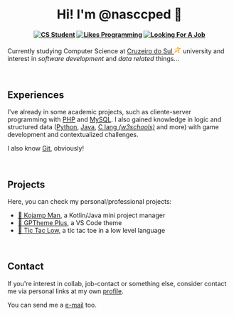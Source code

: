 <h1 align="center">Hi! I'm @nasccped 👋</h1>

<!-- showing badges -->
<h4 align="center">

[![CS Student][cs-student]](#)
[![Likes Programming][likes-programming]](#)
[![Looking For A Job][looking-for-a-job]](#)

</h4>

Currently studying Computer Science at
[Cruzeiro do Sul <img src="./assets/logo-cruzeiro_do_sul.png"
style="height:1rem"
alt="Cruzeiro do Sul logo">][cruzeiro-do-sul-website] university and
interest in _software development_ and _data related_ things...

<br>



Experiences
-----------

I've already in some academic projects, such as cliente-server
programming with [PHP][php-link] and [MySQL][mysql-link]. I also
gained knowledge in logic and structured data ([Python][python-link],
[Java][java-link], [C lang _(w3schools)_][c-link] and more) with game
development and contextualized challenges.

I also know [Git][git-link], obviously!

<br>



Projects
--------

Here, you can check my personal/professional projects:

- [🥇 Kojamp Man][kojamp-man], a Kotlin/Java mini project manager
- [🥈 GPTheme Plus][gptheme-plus], a VS Code theme
- [🥉 Tic Tac Low][tic-tac-low], a tic tac toe in a low level language

<br>



Contact
-------

If you're interest in collab, job-contact or something else, consider
contact me via personal links at my own [profile][my-profile].

You can send me a [e-mail][send-me-email] too.



<!-- links -->
[cruzeiro-do-sul-website]: https://www.cruzeirodosul.edu.br/

[php-link]: https://www.php.net/
[mysql-link]: https://www.mysql.com/
[python-link]: https://www.python.org/
[java-link]: https://www.java.com/en/
[c-link]: https://www.w3schools.com/c/
[git-link]: https://git-scm.com/

[kojamp-man]: https://github.com/nasccped/kojamp-man
[gptheme-plus]: https://github.com/nasccped/vsc-gptheme-plus-extension
[tic-tac-low]: https://github.com/nasccped/tic-tac-low

[my-profile]: https://github.com/nasccped
[send-me-email]: mailto:pdbt.contact@gmail.com?subject=Put%20the%20Message%20title%20here%20%E2%9C%8D%EF%B8%8F&body=Don't%20forget%20to%20add...%20well...%20the%20message%20%F0%9F%98%85

<!-- badges area -->
[cs-student]: https://img.shields.io/badge/cs_student-F28A17?style=for-the-badge
[likes-programming]: https://img.shields.io/badge/likes_programming-C24444?style=for-the-badge
[looking-for-a-job]: https://img.shields.io/badge/looking_for_a_job-4477B2?style=for-the-badge
